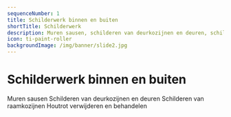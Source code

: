 ```yaml
---
sequenceNumber: 1
title: Schilderwerk binnen en buiten
shortTitle: Schilderwerk
description: Muren sausen, schilderen van deurkozijnen en deuren, schilderen van raamkozijnen, houtrot verwijderen en behandelen
icon: ti-paint-roller
backgroundImage: /img/banner/slide2.jpg
---
```

# Schilderwerk binnen en buiten

Muren sausen
Schilderen van deurkozijnen en deuren
Schilderen van raamkozijnen
Houtrot verwijderen en behandelen
